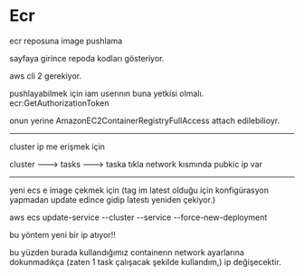 # Ecr 
ecr reposuna image pushlama



sayfaya girince repoda kodları gösteriyor. 

aws cli 2 gerekiyor.


 pushlayabilmek için iam userının buna yetkisi olmalı. ecr:GetAuthorizationToken

 onun yerine AmazonEC2ContainerRegistryFullAccess attach edilebilioyr.


 ----
 cluster ip me erişmek için

 cluster ---> tasks ---> taska tıkla network kısmında pubkic ip var


 ------


 yeni ecs e image çekmek için (tag im latest olduğu için konfigürasyon yapmadan update edince gidip latestı yeniden çekiyor.)
 
 
aws ecs update-service --cluster <cluster name> --service <service name> --force-new-deployment


bu yöntem yeni bir ip atıyor!!

bu yüzden burada kullandığımız containerın network ayarlarına dokunmadıkça (zaten 1 task çalışacak şekilde kullandım,) ip değişecektir. 